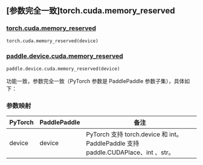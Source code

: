 ## [参数完全一致]torch.cuda.memory_reserved

### [torch.cuda.memory_reserved](https://pytorch.org/docs/stable/generated/torch.cuda.memory_reserved.html#torch.cuda.memory_reserved)

```python
torch.cuda.memory_reserved(device)
```

### [paddle.device.cuda.memory_reserved](https://www.paddlepaddle.org.cn/documentation/docs/zh/develop/api/paddle/device/cuda/memory_reserved_cn.html)

```python
paddle.device.cuda.memory_reserved(device)
```

功能一致，参数完全一致（PyTorch 参数是 PaddlePaddle 参数子集），具体如下：
### 参数映射

| PyTorch       | PaddlePaddle | 备注                                                                    |
| ------------- | ------------ |-----------------------------------------------------------------------|
| device        | device            | PyTorch 支持 torch.device 和 int。 PaddlePaddle 支持 paddle.CUDAPlace、int 、str。 |
